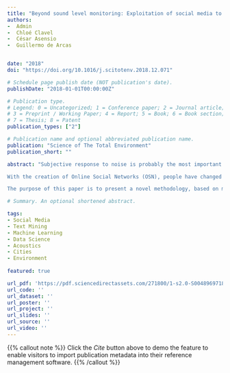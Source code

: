 ```yaml
---
title: "Beyond sound level monitoring: Exploitation of social media to gather citizens subjective response to noise"
authors:
-  Admin
-  Chloé Clavel
-  César Asensio
-  Guillermo de Arcas


date: "2018"
doi: "https://doi.org/10.1016/j.scitotenv.2018.12.071"

# Schedule page publish date (NOT publication's date).
publishDate: "2018-01-01T00:00:00Z"

# Publication type.
# Legend: 0 = Uncategorized; 1 = Conference paper; 2 = Journal article;
# 3 = Preprint / Working Paper; 4 = Report; 5 = Book; 6 = Book section;
# 7 = Thesis; 8 = Patent
publication_types: ["2"]

# Publication name and optional abbreviated publication name.
publication: "Science of The Total Environment"
publication_short: ""

abstract: "Subjective response to noise is probably the most important goal in environmental acoustics. Traditional surveys have the drawback of high cost deriving from its development and execution, the limited number of participants, and the duration of the surveying campaign. The main drawbacks of online surveys are the low participation, or the self-produced bias that concerns about the topic can raise. In both cases, the process of designing questionnaires, implementing the survey, and analysing the results can be long, expensive and ineffective to monitor changes in the short-term.

With the creation of Online Social Networks (OSN), people have changed the manner they communicate and use technology. Nowadays, people can provide information regarding their likes, opinion and discomfort about any topic, including noise, in just a few minutes with their smartphone. These Internet opinions can be analysed automatically using machine learning and Natural Language Processing techniques to get insights that can help in the early detection of noise problems, or in the prior assessment of action plans. This information can be significant helpful in addressing noise management by local authorities and stakeholders.

The purpose of this paper is to present a novel methodology, based on machine learning, allowing for the gathering and processing of OSN text data, enabling the generation of a system able to exploit the data to detect noise complaints and to classify them by source. This methodology has been piloted in a case study using Twitter, and the main results are presented"

# Summary. An optional shortened abstract.

tags:
- Social Media
- Text Mining
- Machine Learning
- Data Science
- Acoustics
- Cities
- Environment
  
featured: true

url_pdf: 'https://pdf.sciencedirectassets.com/271800/1-s2.0-S0048969718X00321/1-s2.0-S0048969718349118/main.pdf?X-Amz-Security-Token=IQoJb3JpZ2luX2VjEMn%2F%2F%2F%2F%2F%2F%2F%2F%2F%2FwEaCXVzLWVhc3QtMSJHMEUCIFwhMjtwu%2BVzknqH5Q1h4CSUqpTnnpWXt1s3pQHsU2W7AiEAsb%2FRhsH2r609zkYBFguTLtW%2FaCZUuCi97AeaaCIXoq4quwUIof%2F%2F%2F%2F%2F%2F%2F%2F%2F%2FARAFGgwwNTkwMDM1NDY4NjUiDKNWcQMmYsyps73rvSqPBQxHlh11Zsm3ilYkwcfs3ybcstrgYV8%2Bym47w4sOzsslWtmzpg%2Bu3VKQ%2BdSI6WLIY7vRrESiGbCo0zhbexlRXMnmmPXrNMkrkxxlaSMuC3DI4yzhvpWOPgE7FhxVfhTqIIqi%2FMSrTnyelMRratEFu8Hv5dtlTXT5sdDmNqdPE9uzSiJAqHUaABcGvkhM%2FDjNbijdmkWpfeV0%2BkZkkUC07%2FCbi9SrgosC8cMf%2FREYavz%2FoflqSYE3xiUaa2FN%2BGDLS0gxgeI2SihAqb%2BT8WGdwpkvnH%2F9yb4CKY599tjZIc5N2b0fOHR8qeRDGcS%2Bt9viU8GYi3d5LbdD7eTIn7bAo1mvFWfF3HjL3ID4HGevlFK6TDvF2ZBiAqaqkUBFjIUCaWDQPH2HWDcrDG3jExelJVn3iMEKoLHGBqBnhT6SFV%2B3%2BfwDINHUB%2FDPqCCEp8qxusVJHE6kJucEXsq2WXLIuZdaEs9nGowkl0klrRsOCByVqnzypOFxHnIoZyRn29SlNQNDiNL6hZMdg%2Ftw0%2FJW27vIF%2Bo%2Bvbz%2B0dAqG90TZSX598J1h8wpy7dR54YR3m1PSPwELBx9hY%2FIliOy5Vq95HhFXSFm4z9%2B293kw7H8Ve%2FwW6em1DnDbd%2FrjmCk%2Bi%2Fe75fVxN9VCI9wr5WqXQOt8D%2F0aQ2aZhmqE0Nu0Q6Y95eGy0HbRo2SsguVUMHEvGxoRhYyMQ4Kwz5Ls5B8meWVlknB%2BINS5RQ2Wy7WvmzwRVb1FRFVQZRfwp1ydM1Ysf0KVJnwcYBy%2BrsdUtecXmkEpD9248%2FlHZsm3tYh9gL%2F2u0rjp9XJDiZQ6CYEnRZ0iWVlBnWCq8xGpRJZmRam7akdLTn7TosBydmfNrgluZXOoww67LrpwY6sQFFs2Z84OvqIiJ1L%2BHtbAlPnZ1QyzVjwpNGjAcvtmcCEc%2FXK3YHn4Il7IMulCQHOIDmo0SK0uHD1SM63aOx%2FDeRCjTpyx469TFrEu0nIkF6TIfdNSwFEyhLqBYoHM83WEs8FZZqBuIoRaz1dX5dCxHmpLjGMJLJZ%2BubCMJLpQFYPr8S2tDRLCsNtXzn4DbPB1J%2BI2VQZqRmrpBCTRQ9kgOXcAphkC27qK86P5%2BK7jjIed4%3D&X-Amz-Algorithm=AWS4-HMAC-SHA256&X-Amz-Date=20230908T090029Z&X-Amz-SignedHeaders=host&X-Amz-Expires=300&X-Amz-Credential=ASIAQ3PHCVTYQBJLTL5E%2F20230908%2Fus-east-1%2Fs3%2Faws4_request&X-Amz-Signature=2d36fb1b0db2537001a1c46cd3e3085cd18dbb2af569cdb6af1aca4f90bce78f&hash=b56d918cd224b5524a9d20a97627200aca6947f0a215f698703bf11f73f6bde1&host=68042c943591013ac2b2430a89b270f6af2c76d8dfd086a07176afe7c76c2c61&pii=S0048969718349118&tid=spdf-649910ec-2737-4031-b181-de6c01675abe&sid=603fc6e714eb6144174882c-94a6e4471943gxrqb&type=client&tsoh=d3d3LnNjaWVuY2VkaXJlY3QuY29t&ua=1f1558535758575e505e5b&rr=803600599bdf6675&cc=es'
url_code: ''
url_dataset: ''
url_poster: ''
url_project: ''
url_slides: ''
url_source: ''
url_video: ''
---
```

{{% callout note %}}
Click the _Cite_ button above to demo the feature to enable visitors to import publication metadata into their reference management software.
{{% /callout %}}
                            
